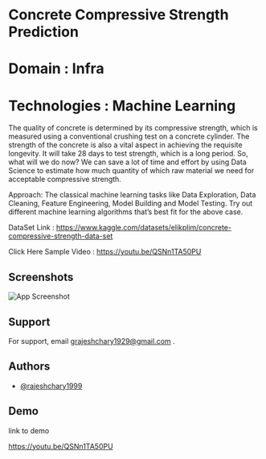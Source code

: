 
# Concrete Compressive Strength Prediction
# Domain : Infra
# Technologies : Machine Learning

The quality of concrete is determined by its compressive strength, which is measured
using a conventional crushing test on a concrete cylinder. The strength of the concrete
is also a vital aspect in achieving the requisite longevity. It will take 28 days to test
strength, which is a long period. So, what will we do now? We can save a lot of time and
effort by using Data Science to estimate how much quantity of which raw material we
need for acceptable compressive strength.

Approach:
The classical machine learning tasks like Data Exploration, Data Cleaning,
Feature Engineering, Model Building and Model Testing. Try out different machine
learning algorithms that’s best fit for the above case.

DataSet Link : https://www.kaggle.com/datasets/elikplim/concrete-compressive-strength-data-set

Click Here Sample Video : https://youtu.be/QSNn1TA50PU
## Screenshots

![App Screenshot](https://developer.ibm.com/developer/default/articles/ba-intro-data-science-1/images/Figure01.png)


## Support

For support, email grajeshchary1929@gmail.com .


## Authors

- [@rajeshchary1999](https://github.com/rajeshchary1999)


## Demo

 link to demo

https://youtu.be/QSNn1TA50PU